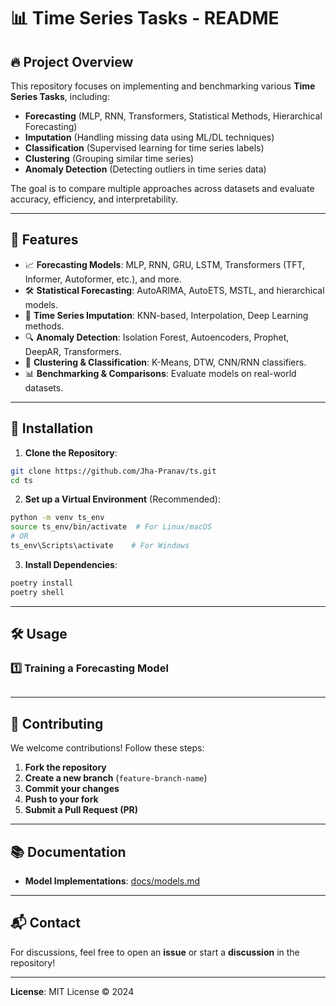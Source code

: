 # 📊 Time Series Tasks - README

## 🔥 Project Overview
This repository focuses on implementing and benchmarking various **Time Series Tasks**, including:
- **Forecasting** (MLP, RNN, Transformers, Statistical Methods, Hierarchical Forecasting)
- **Imputation** (Handling missing data using ML/DL techniques)
- **Classification** (Supervised learning for time series labels)
- **Clustering** (Grouping similar time series)
- **Anomaly Detection** (Detecting outliers in time series data)

The goal is to compare multiple approaches across datasets and evaluate accuracy, efficiency, and interpretability.

---

## 📌 Features
- 📈 **Forecasting Models**: MLP, RNN, GRU, LSTM, Transformers (TFT, Informer, Autoformer, etc.), and more.
- 🛠 **Statistical Forecasting**: AutoARIMA, AutoETS, MSTL, and hierarchical models.
- 🔄 **Time Series Imputation**: KNN-based, Interpolation, Deep Learning methods.
- 🔍 **Anomaly Detection**: Isolation Forest, Autoencoders, Prophet, DeepAR, Transformers.
- 🔢 **Clustering & Classification**: K-Means, DTW, CNN/RNN classifiers.
- 📊 **Benchmarking & Comparisons**: Evaluate models on real-world datasets.

---

## 🚀 Installation

1. **Clone the Repository**:
```bash
git clone https://github.com/Jha-Pranav/ts.git
cd ts
```

2. **Set up a Virtual Environment** (Recommended):
```bash
python -m venv ts_env
source ts_env/bin/activate  # For Linux/macOS
# OR
ts_env\Scripts\activate    # For Windows
```

3. **Install Dependencies**:
```bash
poetry install
poetry shell
```

---

## 🛠 Usage

### 1️⃣ Training a Forecasting Model
```python

```

---

## 📌 Contributing
We welcome contributions! Follow these steps:
1. **Fork the repository**
2. **Create a new branch** (`feature-branch-name`)
3. **Commit your changes**
4. **Push to your fork**
5. **Submit a Pull Request (PR)**

---

## 📚 Documentation
- **Model Implementations**: [docs/models.md](docs/models.md)
---

## 📬 Contact
For discussions, feel free to open an **issue** or start a **discussion** in the repository!

---

**License**: MIT License © 2024
